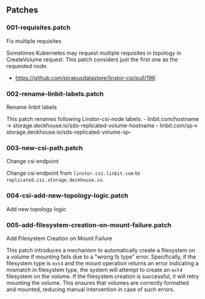 ## Patches

### 001-requisites.patch

Fix multiple requisites

Sometimes Kubernetes may request multiple requisites in topology in CreateVolume request.
This patch considers just the first one as the requested node.

- https://github.com/piraeusdatastore/linstor-csi/pull/196

### 002-rename-linbit-labels.patch

Rename linbit labels

This patch renames following Linstor-csi-node labels: - linbit.com/hostname -> storage.deckhouse.io/sds-replicated-volume-hostname - linbit.com/sp-> storage.deckhouse.io/sds-replicated-volume-sp-

### 003-new-csi-path.patch

Change csi endpoint

Change csi endpoint from `linstor.csi.linbit.com` to `replicated.csi.storage.deckhouse.io`.

### 004-csi-add-new-topology-logic.patch

Add new topology logic

### 005-add-filesystem-creation-on-mount-failure.patch

Add Filesystem Creation on Mount Failure

This patch introduces a mechanism to automatically create a filesystem on a volume if mounting fails due to a "wrong fs type" error. Specifically, if the filesystem type is `ext4` and the mount operation returns an error indicating a mismatch in filesystem type, the system will attempt to create an `ext4` filesystem on the volume. If the filesystem creation is successful, it will retry mounting the volume. This ensures that volumes are correctly formatted and mounted, reducing manual intervention in case of such errors.
